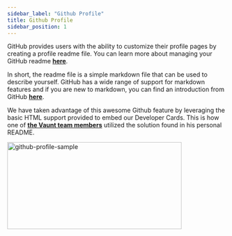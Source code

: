 ```yaml
---
sidebar_label: "Github Profile"
title: Github Profile
sidebar_position: 1
---
```


GitHub provides users with the ability to customize their profile pages by creating a profile readme file. You can learn more about managing your GitHub readme **[here](https://docs.github.com/en/account-and-profile/setting-up-and-managing-your-github-profile/customizing-your-profile/managing-your-profile-readme)**.



In short, the readme file is a simple markdown file that can be used to describe yourself. GitHub has a wide range of support for markdown features and if you are new to markdown, you can find an introduction from GitHub **[here](https://docs.github.com/en/get-started/writing-on-github/getting-started-with-writing-and-formatting-on-github/basic-writing-and-formatting-syntax)**.

We have taken advantage of this awesome Github feature by leveraging the basic HTML support provided to embed our Developer Cards. This is how one of **[the Vaunt team members](https://github.com/simonmazzaroth)** utilized the solution found in his personal README.

<p>
    <img src={require('./assets/profile-vaunt.png').default}  width="400" height="200"alt="github-profile-sample"/>
</p>